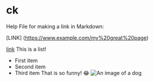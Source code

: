 # ck
Help File for making a link in Markdown:

[LINK]
(https://www.example.com/my%20great%20page)

<a href="https://www.example.com/my great page">link</a>
This is a list!
- First item
- Second item
- Third item
That is so funny! :joy:
![An image of a dog](https://i.sstatic.net/Id207.png)
